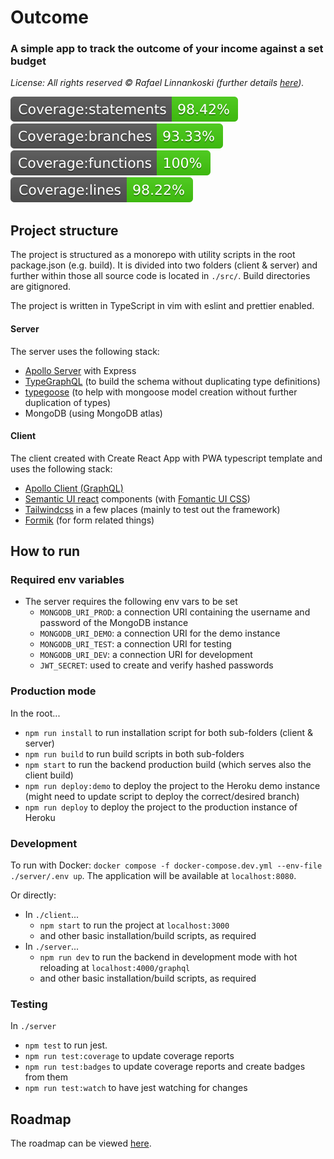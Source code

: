 # Outcome

### A simple app to track the outcome of your income against a set budget

_License: All rights reserved © Rafael Linnankoski (further details [here](https://github.com/jeansibelius/outcome/blob/master/LICENSE.md))._

![Statements](https://github.com/jeansibelius/outcome/blob/master/server/badges/badge-statements.svg)
![Branches](https://github.com/jeansibelius/outcome/blob/master/server/badges/badge-branches.svg)
![Functions](https://github.com/jeansibelius/outcome/blob/master/server/badges/badge-functions.svg)
![Lines](https://github.com/jeansibelius/outcome/blob/master/server/badges/badge-lines.svg)

## Project structure

The project is structured as a monorepo with utility scripts in the root package.json (e.g. build).
It is divided into two folders (client & server) and further within those all source code is located in `./src/`.
Build directories are gitignored.

The project is written in TypeScript in vim with eslint and prettier enabled.

#### Server

The server uses the following stack:

- [Apollo Server](https://formik.org/docs/overview) with Express
- [TypeGraphQL](https://formik.org/docs/overview) (to build the schema without duplicating type
  definitions)
- [typegoose](https://formik.org/docs/overview) (to help with mongoose model creation without
  further duplication of types)
- MongoDB (using MongoDB atlas)

#### Client

The client created with Create React App with PWA typescript template and uses the following stack:

- [Apollo Client (GraphQL)](https://formik.org/docs/overview)
- [Semantic UI react](https://github.com/fomantic/Fomantic-UI) components (with [Fomantic UI CSS](https://github.com/fomantic/Fomantic-UI))
- [Tailwindcss](https://tailwindcss.com/docs/installation) in a few places (mainly to test out the framework)
- [Formik](https://formik.org/docs/overview) (for form related things)

## How to run

### Required env variables

- The server requires the following env vars to be set
  - `MONGODB_URI_PROD`: a connection URI containing the username and password of the MongoDB instance
  - `MONGODB_URI_DEMO`: a connection URI for the demo instance
  - `MONGODB_URI_TEST`: a connection URI for testing
  - `MONGODB_URI_DEV`: a connection URI for development
  - `JWT_SECRET`: used to create and verify hashed passwords

### Production mode

In the root...

- `npm run install` to run installation script for both sub-folders (client & server)
- `npm run build` to run build scripts in both sub-folders
- `npm start` to run the backend production build (which serves also the client build)
- `npm run deploy:demo` to deploy the project to the Heroku demo instance (might need to update script to deploy the
  correct/desired branch)
- `npm run deploy` to deploy the project to the production instance of Heroku

### Development

To run with Docker: `docker compose -f docker-compose.dev.yml --env-file ./server/.env up`. The application will be available at `localhost:8080`.

Or directly:

- In `./client`...
  - `npm start` to run the project at `localhost:3000`
  - and other basic installation/build scripts, as required
- In `./server`...
  - `npm run dev` to run the backend in development mode with hot reloading at `localhost:4000/graphql`
  - and other basic installation/build scripts, as required

### Testing

In `./server`

- `npm test` to run jest.
- `npm run test:coverage` to update coverage reports
- `npm run test:badges` to update coverage reports and create badges from them
- `npm run test:watch` to have jest watching for changes

## Roadmap

The roadmap can be viewed [here](https://github.com/jeansibelius/outcome/blob/master/ROADMAP.md).

